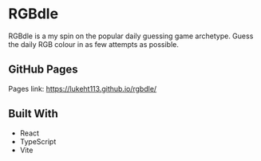 # RGBdle

RGBdle is a my spin on the popular daily guessing game archetype. Guess the daily RGB colour in as few attempts as possible.

## GitHub Pages
Pages link: https://lukeht113.github.io/rgbdle/

## Built With
- React
- TypeScript
- Vite
